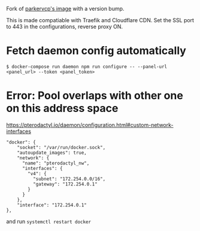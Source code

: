 Fork of [parkervcp's image](https://github.com/parkervcp/pterodactyl-daemon-Dockerfile) with a version bump.

This is made compatiable with Traefik and Cloudflare CDN. Set the SSL port to 443 in the configurations, reverse proxy ON.

# Fetch daemon config automatically
```
$ docker-compose run daemon npm run configure -- --panel-url <panel_url> --token <panel_token>
```

# Error: Pool overlaps with other one on this address space
https://pterodactyl.io/daemon/configuration.html#custom-network-interfaces
```
"docker": {
    "socket": "/var/run/docker.sock",
    "autoupdate_images": true,
    "network": {
      "name": "pterodactyl_nw",
      "interfaces": {
        "v4": {
          "subnet": "172.254.0.0/16",
          "gateway": "172.254.0.1"
        }
      }
    },
    "interface": "172.254.0.1"
},
```
and run `systemctl restart docker`
